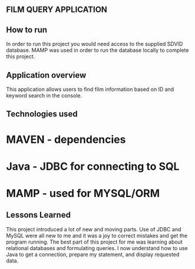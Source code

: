 ## FILM QUERY APPLICATION

## How to run

  In order to run this project you would need access to the supplied SDVID database.  MAMP was used in order to run the database locally to complete this project.

## Application overview

  This application allows users to find film information based on ID and keyword search in the console.

## Technologies used
  # MAVEN - dependencies
  # Java - JDBC for connecting to SQL
  # MAMP - used for MYSQL/ORM

## Lessons Learned
  This project introduced a lot of new and moving parts.  Use of JDBC and MySQL were all new to me and it was a joy to correct mistakes and get the program running.  The best part of this project for me was learning about relational databases and formulating queries.  I now understand how to use Java to get a connection, prepare my statement, and display requested data.
